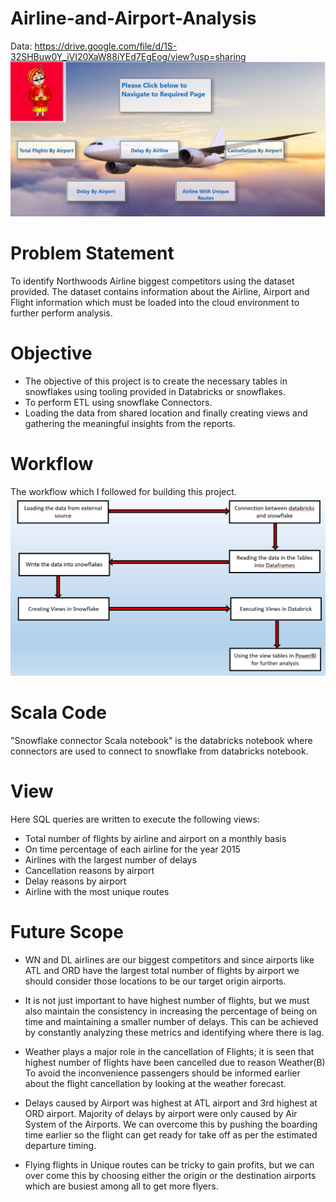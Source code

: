 # Airline-and-Airport-Analysis
Data: https://drive.google.com/file/d/1S-32SHBuw0Y_iVI20XaW88iYEd7EgEog/view?usp=sharing
![alt text](/sample_images/bg1.JPG)

# Problem Statement
To identify Northwoods Airline biggest competitors using the dataset provided. The dataset contains information about the Airline, Airport and Flight information which must be loaded into the cloud environment to further perform analysis.

# Objective
* The objective of this project is to create the necessary tables in snowflakes using tooling provided in Databricks or snowflakes. 
* To perform ETL using snowflake Connectors. 
* Loading the data from shared location and finally creating views and gathering the meaningful insights from the reports. 

# Workflow
The workflow which I followed for building this project. 
![](/sample_images/image%202.JPG)

# Scala Code
"Snowflake connector Scala notebook" is the databricks notebook where connectors are used to connect to snowflake from databricks notebook.

# View
Here SQL queries are written to execute the following views:

* Total number of flights by airline and airport on a monthly basis
* On time percentage of each airline for the year 2015
* Airlines with the largest number of delays
* Cancellation reasons by airport
* Delay reasons by airport
* Airline with the most unique routes

# Future Scope 

* WN and DL airlines are our biggest competitors and since airports like ATL and ORD have the largest total number of flights by airport we should consider those locations to be our target origin airports.

* It is not just important to have highest number of flights, but we must also   maintain the consistency in increasing the percentage of being on time and maintaining a smaller number of delays. This can be achieved by constantly analyzing these metrics and identifying where there is lag. 
* Weather plays a major role in the cancellation of Flights; it is seen that highest number of flights have been cancelled due to reason Weather(B) To avoid the inconvenience passengers should be informed earlier about the flight cancellation by looking at the weather forecast. 
* Delays caused by Airport was highest at ATL airport and 3rd highest at ORD airport. Majority of delays by airport were only caused by Air System of the Airports. We can overcome this by pushing the boarding time earlier so the flight can get ready for take off as per the estimated departure timing.
* Flying flights in Unique routes can be tricky to gain profits, but we can over come this by choosing either the origin or the destination airports which are busiest among all to get more flyers.

